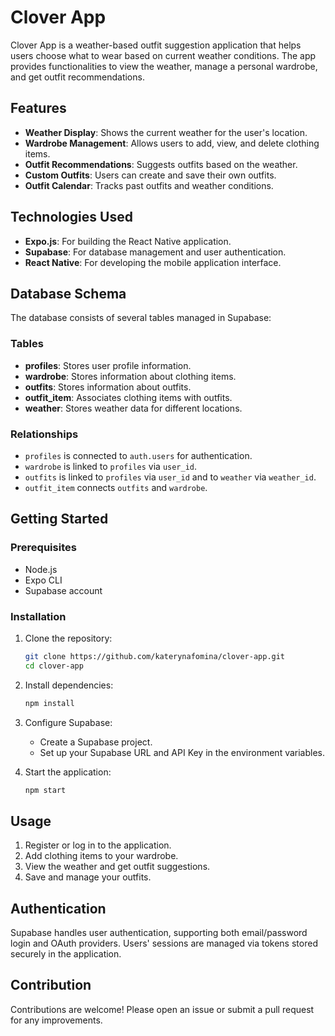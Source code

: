 # Clover App

Clover App is a weather-based outfit suggestion application that helps users choose what to wear based on current weather conditions. The app provides functionalities to view the weather, manage a personal wardrobe, and get outfit recommendations.

## Features

- **Weather Display**: Shows the current weather for the user's location.
- **Wardrobe Management**: Allows users to add, view, and delete clothing items.
- **Outfit Recommendations**: Suggests outfits based on the weather.
- **Custom Outfits**: Users can create and save their own outfits.
- **Outfit Calendar**: Tracks past outfits and weather conditions.

## Technologies Used

- **Expo.js**: For building the React Native application.
- **Supabase**: For database management and user authentication.
- **React Native**: For developing the mobile application interface.

## Database Schema

The database consists of several tables managed in Supabase:

### Tables

- **profiles**: Stores user profile information.
- **wardrobe**: Stores information about clothing items.
- **outfits**: Stores information about outfits.
- **outfit_item**: Associates clothing items with outfits.
- **weather**: Stores weather data for different locations.

### Relationships

- `profiles` is connected to `auth.users` for authentication.
- `wardrobe` is linked to `profiles` via `user_id`.
- `outfits` is linked to `profiles` via `user_id` and to `weather` via `weather_id`.
- `outfit_item` connects `outfits` and `wardrobe`.

## Getting Started

### Prerequisites

- Node.js
- Expo CLI
- Supabase account

### Installation

1. Clone the repository:
    ```sh
    git clone https://github.com/katerynafomina/clover-app.git
    cd clover-app
    ```

2. Install dependencies:
    ```sh
    npm install
    ```

3. Configure Supabase:
   - Create a Supabase project.
   - Set up your Supabase URL and API Key in the environment variables.

4. Start the application:
    ```sh
    npm start
    ```

## Usage

1. Register or log in to the application.
2. Add clothing items to your wardrobe.
3. View the weather and get outfit suggestions.
4. Save and manage your outfits.

## Authentication

Supabase handles user authentication, supporting both email/password login and OAuth providers. Users' sessions are managed via tokens stored securely in the application.

## Contribution

Contributions are welcome! Please open an issue or submit a pull request for any improvements.


